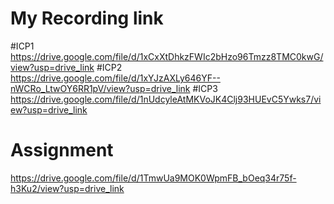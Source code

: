 # My Recording link
#ICP1
https://drive.google.com/file/d/1xCxXtDhkzFWIc2bHzo96Tmzz8TMC0kwG/view?usp=drive_link
#ICP2
https://drive.google.com/file/d/1xYJzAXLy646YF--nWCRo_LtwOY6RR1pV/view?usp=drive_link
#ICP3
https://drive.google.com/file/d/1nUdcyleAtMKVoJK4Clj93HUEvC5Ywks7/view?usp=drive_link
# Assignment 
https://drive.google.com/file/d/1TmwUa9MOK0WpmFB_bOeq34r75f-h3Ku2/view?usp=drive_link
